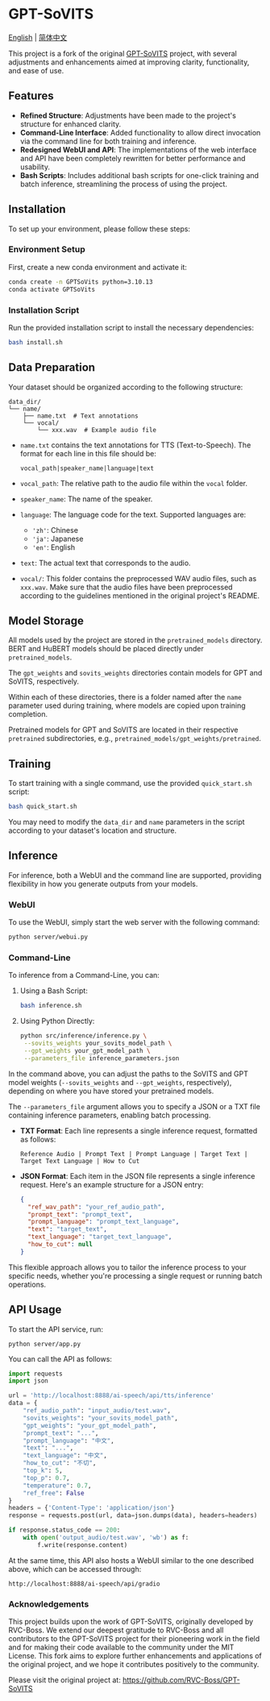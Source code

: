 # GPT-SoVITS

[English](README.md) | [简体中文](docs/README_zh.md)

This project is a fork of the original [GPT-SoVITS](https://github.com/RVC-Boss/GPT-SoVITS) project, with several adjustments and enhancements aimed at improving clarity, functionality, and ease of use.

## Features

- **Refined Structure**: Adjustments have been made to the project's structure for enhanced clarity.
- **Command-Line Interface**: Added functionality to allow direct invocation via the command line for both training and inference.
- **Redesigned WebUI and API**: The implementations of the web interface and API have been completely rewritten for better performance and usability.
- **Bash Scripts**: Includes additional bash scripts for one-click training and batch inference, streamlining the process of using the project.

## Installation

To set up your environment, please follow these steps:

### Environment Setup

First, create a new conda environment and activate it:

```bash
conda create -n GPTSoVits python=3.10.13
conda activate GPTSoVits
```

### Installation Script

Run the provided installation script to install the necessary dependencies:

```bash
bash install.sh
```

## Data Preparation

Your dataset should be organized according to the following structure:

```
data_dir/
└── name/
    ├── name.txt  # Text annotations
    └── vocal/
        └── xxx.wav  # Example audio file
```

- `name.txt` contains the text annotations for TTS (Text-to-Speech). The format for each line in this file should be:

  ```
  vocal_path|speaker_name|language|text
  ```
- `vocal_path`: The relative path to the audio file within the `vocal` folder.
- `speaker_name`: The name of the speaker.
- `language`: The language code for the text. Supported languages are:

  - `'zh'`: Chinese
  - `'ja'`: Japanese
  - `'en'`: English
- `text`: The actual text that corresponds to the audio.
- `vocal/`: This folder contains the preprocessed WAV audio files, such as `xxx.wav`. Make sure that the audio files have been preprocessed according to the guidelines mentioned in the original project's README.

## Model Storage

All models used by the project are stored in the `pretrained_models` directory. BERT and HuBERT models should be placed directly under `pretrained_models`. 

The `gpt_weights` and `sovits_weights` directories contain models for GPT and SoVITS, respectively. 

Within each of these directories, there is a folder named after the `name` parameter used during training, where models are copied upon training completion.

Pretrained models for GPT and SoVITS are located in their respective `pretrained` subdirectories, e.g., `pretrained_models/gpt_weights/pretrained`.

## Training

To start training with a single command, use the provided `quick_start.sh` script:

```bash
bash quick_start.sh
```

You may need to modify the `data_dir` and `name` parameters in the script according to your dataset's location and structure.

## Inference

For inference, both a WebUI and the command line are supported, providing flexibility in how you generate outputs from your models.

### WebUI

To use the WebUI, simply start the web server with the following command:

```bash
python server/webui.py
```

### Command-Line

To inference from a Command-Line, you can:

1. Using a Bash Script:

   ```bash
   bash inference.sh
   ```
2. Using Python Directly:

   ```bash
   python src/inference/inference.py \
    --sovits_weights your_sovits_model_path \
    --gpt_weights your_gpt_model_path \
    --parameters_file inference_parameters.json
   ```

In the command above, you can adjust the paths to the SoVITS and GPT model weights (`--sovits_weights` and `--gpt_weights`, respectively), depending on where you have stored your pretrained models.

The `--parameters_file` argument allows you to specify a JSON or a TXT file containing inference parameters, enabling batch processing.

- **TXT Format**: Each line represents a single inference request, formatted as follows:

  `Reference Audio | Prompt Text | Prompt Language | Target Text | Target Text Language | How to Cut`
- **JSON Format**: Each item in the JSON file represents a single inference request. Here's an example structure for a JSON entry:

  ```json
  {
    "ref_wav_path": "your_ref_audio_path",
    "prompt_text": "prompt_text",
    "prompt_language": "prompt_text_language",
    "text": "target_text",
    "text_language": "target_text_language",
    "how_to_cut": null
  }
  ```

This flexible approach allows you to tailor the inference process to your specific needs, whether you're processing a single request or running batch operations.

## API Usage

To start the API service, run:

```
python server/app.py
```

You can call the API as follows:

```python
import requests
import json

url = 'http://localhost:8888/ai-speech/api/tts/inference'
data = {
    "ref_audio_path": "input_audio/test.wav",
    "sovits_weights": "your_sovits_model_path",
    "gpt_weights": "your_gpt_model_path",
    "prompt_text": "...",
    "prompt_language": "中文",
    "text": "...",
    "text_language": "中文",
    "how_to_cut": "不切",
    "top_k": 5,
    "top_p": 0.7,
    "temperature": 0.7,
    "ref_free": False
}
headers = {'Content-Type': 'application/json'}
response = requests.post(url, data=json.dumps(data), headers=headers)

if response.status_code == 200:
    with open('output_audio/test.wav', 'wb') as f:
        f.write(response.content)
```

At the same time, this API also hosts a WebUI similar to the one described above, which can be accessed through:

```plaintext
http://localhost:8888/ai-speech/api/gradio
```

### Acknowledgements

This project builds upon the work of GPT-SoVITS, originally developed by RVC-Boss. We extend our deepest gratitude to RVC-Boss and all contributors to the GPT-SoVITS project for their pioneering work in the field and for making their code available to the community under the MIT License. This fork aims to explore further enhancements and applications of the original project, and we hope it contributes positively to the community.

Please visit the original project at: https://github.com/RVC-Boss/GPT-SoVITS
